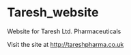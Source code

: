 Taresh_website
==============

Website for Taresh Ltd. Pharmaceuticals

Visit the site at http://tareshpharma.co.uk
